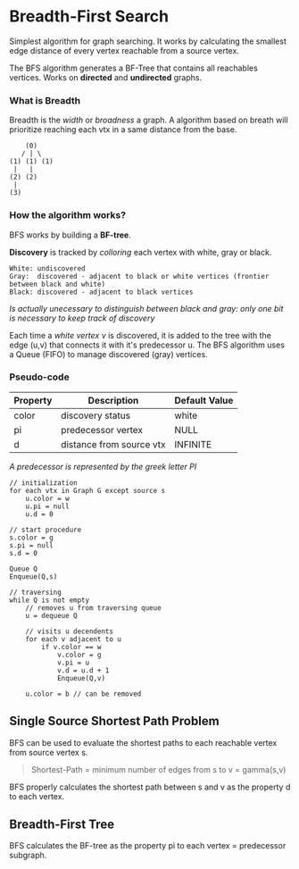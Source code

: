 # Breadth-First Search
Simplest algorithm for graph searching. It works by calculating the smallest edge distance of every vertex reachable from a source vertex.

The BFS algorithm generates a BF-Tree that contains all reachables vertices. Works on **directed** and **undirected** graphs.

### What is Breadth
Breadth is the *width* or *broadness* a graph. A algorithm based on breath will prioritize reaching each vtx in a same distance from the base.

```
    (0)
   / | \
(1) (1) (1)
 |   |
(2) (2)
 |
(3)
```

### How the algorithm works?
BFS works by building a **BF-tree**.

**Discovery** is tracked by *colloring* each vertex with white, gray or black.
```
White: undiscovered
Gray:  discovered - adjacent to black or white vertices (frontier between black and white)
Black: discovered - adjacent to black vertices
```
*Is actually unecessary to distinguish between black and gray: only one bit is necessary to keep track of discovery*

Each time a *white vertex v* is discovered, it is added to the tree with the edge (u,v) that connects it with it's predecessor u.
The BFS algorithm uses a Queue (FIFO) to manage discovered (gray) vertices.

### Pseudo-code
| Property | Description              | Default Value |
|----------|--------------------------|---------------|
| color    | discovery status         | white         |
| pi       | predecessor vertex       | NULL          |
| d        | distance from source vtx | INFINITE      |

*A predecessor is represented by the greek letter PI*

```
// initialization
for each vtx in Graph G except source s
    u.color = w
    u.pi = null
    u.d = 0

// start procedure
s.color = g
s.pi = null
s.d = 0

Queue Q
Enqueue(Q,s)

// traversing
while Q is not empty
    // removes u from traversing queue
    u = dequeue Q

    // visits u decendents
    for each v adjacent to u
        if v.color == w
            v.color = g
            v.pi = u
            v.d = u.d + 1
            Enqueue(Q,v)

    u.color = b // can be removed
```

## Single Source Shortest Path Problem
BFS can be used to evaluate the shortest paths to each reachable vertex from source vertex s.

> Shortest-Path = minimum number of edges from s to v = gamma(s,v)

BFS properly calculates the shortest path between s and v as the property d to each vertex.

## Breadth-First Tree
BFS calculates the BF-tree as the property pi to each vertex = predecessor subgraph.